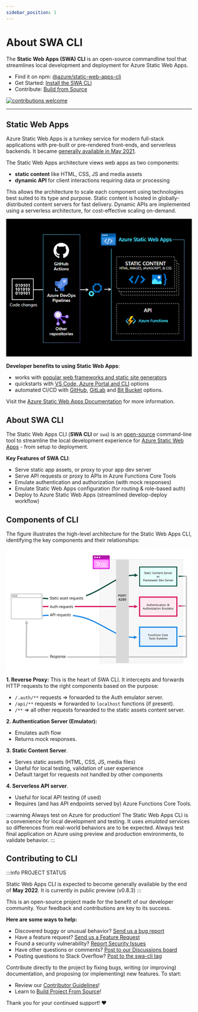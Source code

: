 ```yaml
---
sidebar_position: 1
---
```


# About SWA CLI

The **Static Web Apps (SWA) CLI** is an open-source commandline tool that streamlines local development and deployment for Azure Static Web Apps.

- Find it on npm: [@azure/static-web-apps-cli](https://www.npmjs.com/package/@azure/static-web-apps-cli)
- Get Started: [Install the SWA CLI](docs/use/install)
- Contribute: [Build from Source](docs/contribute/developer)

[![contributions welcome](https://img.shields.io/badge/contributions-welcome-brightgreen.svg?style=flat)](https://github.com/azure/static-web-apps-cli/issues)

---

## Static Web Apps

Azure Static Web Apps is a turnkey service for modern full-stack applications with pre-built or pre-rendered front-ends, and serverless backends. It became [generally available in May 2021](https://azure.microsoft.com/en-us/updates/azure-static-web-apps-is-now-generally-available/?WT.mc_id=30daysofswa-61155-cxall).

The Static Web Apps architecture views web apps as two components:

- **static content** like HTML, CSS, JS and media assets
- **dynamic API** for client interactions requiring data or processing

This allows the architecture to scale each component using technologies best suited to its type and purpose. Static content is hosted in globally-distributed content servers for fast delivery. Dynamic APIs are implemented using a serverless architecture, for cost-effective scaling on-demand.

![Static Web Apps Architecture](../static/img/swa-arch.png)

**Developer benefits to using Static Web Apps**:

- works with [popular web frameworks and static site generators](https://docs.microsoft.com/en-us/azure/static-web-apps/front-end-frameworks)
- quickstarts with [VS Code, Azure Portal and CLI](https://docs.microsoft.com/en-us/azure/static-web-apps/getting-started?tabs=vanilla-javascript) options
- automated CI/CD with [GitHub](https://docs.microsoft.com/en-us/azure/static-web-apps/getting-started?tabs=vanilla-javascript), [GitLab](https://docs.microsoft.com/en-us/azure/static-web-apps/gitlab?tabs=vanilla-javascript) and [Bit Bucket](https://docs.microsoft.com/en-us/azure/static-web-apps/bitbucket?tabs=vanilla-javascript) options.

Visit the [Azure Static Web Apps Documentation](https://docs.microsoft.com/en-us/azure/static-web-apps/) for more information.

## About SWA CLI

The Static Web Apps CLI (**SWA CLI** or `swa`) is an [open-source](https://github.com/Azure/static-web-apps-cli) command-line tool to streamline the local development experience for [Azure Static Web Apps](https://docs.microsoft.com/azure/static-web-apps) - from setup to deployment.

**Key Features of SWA CLI**:

- Serve static app assets, or proxy to your app dev server
- Serve API requests or proxy to APIs in Azure Functions Core Tools
- Emulate authentication and authorization (with mock responses)
- Emulate Static Web Apps configuration (for routing & role-based auth)
- Deploy to Azure Static Web Apps (streamlined develop-deploy workflow)

## Components of CLI

The figure illustrates the high-level architecture for the Static Web Apps CLI, identifying the key components and their relationships:

![Static Web Apps CLI Architecture](../static/img/swa-cli-arch.png)

**1. Reverse Proxy:** This is the heart of SWA CLI. It intercepts and forwards HTTP requests to the right components based on the purpose:

- `/.auth/**` requests => forwarded to the Auth emulator server.
- `/api/**` requests => forwarded to `localhost` functions (if present).
- `/**` => all other requests forwarded to the static assets content server.

**2. Authentication Server (Emulator):**

- Emulates auth flow
- Returns mock responses.

**3. Static Content Server**.

- Serves static assets (HTML, CSS, JS, media files)
- Useful for local testing, validation of user experience
- Default target for requests not handled by other components

**4. Serverless API server**.

- Useful for local API testing (if used)
- Requires (and has API endpoints served by) Azure Functions Core Tools.

:::warning Always test on Azure for production!
The Static Web Apps CLI is a convenience for local development and testing. It uses _emulated_ services so differences from real-world behaviors are to be expected. Always test final application on Azure using preview and production environments, to validate behavior.
:::

## Contributing to CLI

:::info PROJECT STATUS

Static Web Apps CLI is expected to become generally available by the end of **May 2022**. It is currently in public preview (v0.8.3)
:::

This is an open-source project made for the benefit of our developer community. Your feedback and contributions are key to its success.

**Here are some ways to help:**

- Discovered buggy or unusual behavior? [Send us a bug report](https://github.com/Azure/static-web-apps-cli/issues/new?assignees=&labels=&template=bug_report.md&title=)
- Have a feature request? [Send us a Feature Request](https://github.com/Azure/static-web-apps-cli/issues/new?assignees=&labels=&template=feature_request.md&title=)
- Found a security vulnerability? [Report Security Issues](https://github.com/Azure/static-web-apps-cli/security/policy)
- Have other questions or comments? [Post to our Discussions board](https://github.com/Azure/static-web-apps-cli/discussions)
- Posting questions to Stack Overflow? [Post to the swa-cli tag](https://stackoverflow.com/questions/tagged/swa-cli)

Contribute directly to the project by fixing bugs, writing (or improving) documentation, and proposing (or implementing) new features. To start:

- Review our [Contributor Guidelines](/docs/contribute/intro)!
- Learn to [Build Project From Source](/docs/contribute/intro)!

Thank you for your continued support! ♥️
